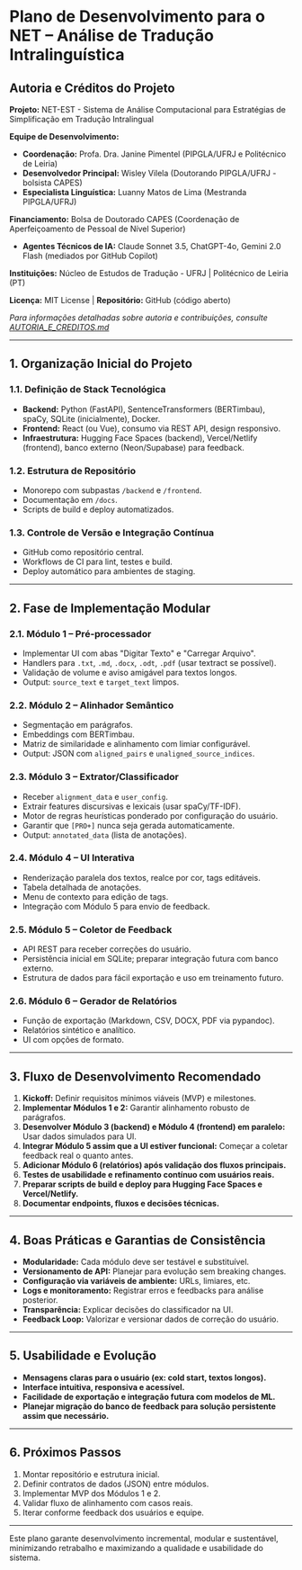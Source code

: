 # Plano de Desenvolvimento para o NET – Análise de Tradução Intralinguística

## Autoria e Créditos do Projeto

**Projeto:** NET-EST - Sistema de Análise Computacional para Estratégias de Simplificação em Tradução Intralingual

**Equipe de Desenvolvimento:**
- **Coordenação:** Profa. Dra. Janine Pimentel (PIPGLA/UFRJ e Politécnico de Leiria)
- **Desenvolvedor Principal:** Wisley Vilela (Doutorando PIPGLA/UFRJ - bolsista CAPES)
- **Especialista Linguística:** Luanny Matos de Lima (Mestranda PIPGLA/UFRJ)

**Financiamento:** Bolsa de Doutorado CAPES (Coordenação de Aperfeiçoamento de Pessoal de Nível Superior)
- **Agentes Técnicos de IA:** Claude Sonnet 3.5, ChatGPT-4o, Gemini 2.0 Flash (mediados por GitHub Copilot)

**Instituições:** Núcleo de Estudos de Tradução - UFRJ | Politécnico de Leiria (PT)

**Licença:** MIT License | **Repositório:** GitHub (código aberto)

*Para informações detalhadas sobre autoria e contribuições, consulte [AUTORIA_E_CREDITOS.md](./AUTORIA_E_CREDITOS.md)*

---

## 1. Organização Inicial do Projeto

### 1.1. Definição de Stack Tecnológica
- **Backend:** Python (FastAPI), SentenceTransformers (BERTimbau), spaCy, SQLite (inicialmente), Docker.
- **Frontend:** React (ou Vue), consumo via REST API, design responsivo.
- **Infraestrutura:** Hugging Face Spaces (backend), Vercel/Netlify (frontend), banco externo (Neon/Supabase) para feedback.

### 1.2. Estrutura de Repositório
- Monorepo com subpastas `/backend` e `/frontend`.
- Documentação em `/docs`.
- Scripts de build e deploy automatizados.

### 1.3. Controle de Versão e Integração Contínua
- GitHub como repositório central.
- Workflows de CI para lint, testes e build.
- Deploy automático para ambientes de staging.

---

## 2. Fase de Implementação Modular

### 2.1. Módulo 1 – Pré-processador
- Implementar UI com abas "Digitar Texto" e "Carregar Arquivo".
- Handlers para `.txt`, `.md`, `.docx`, `.odt`, `.pdf` (usar textract se possível).
- Validação de volume e aviso amigável para textos longos.
- Output: `source_text` e `target_text` limpos.

### 2.2. Módulo 2 – Alinhador Semântico
- Segmentação em parágrafos.
- Embeddings com BERTimbau.
- Matriz de similaridade e alinhamento com limiar configurável.
- Output: JSON com `aligned_pairs` e `unaligned_source_indices`.

### 2.3. Módulo 3 – Extrator/Classificador
- Receber `alignment_data` e `user_config`.
- Extrair features discursivas e lexicais (usar spaCy/TF-IDF).
- Motor de regras heurísticas ponderado por configuração do usuário.
- Garantir que `[PRO+]` nunca seja gerada automaticamente.
- Output: `annotated_data` (lista de anotações).

### 2.4. Módulo 4 – UI Interativa
- Renderização paralela dos textos, realce por cor, tags editáveis.
- Tabela detalhada de anotações.
- Menu de contexto para edição de tags.
- Integração com Módulo 5 para envio de feedback.

### 2.5. Módulo 5 – Coletor de Feedback
- API REST para receber correções do usuário.
- Persistência inicial em SQLite; preparar integração futura com banco externo.
- Estrutura de dados para fácil exportação e uso em treinamento futuro.

### 2.6. Módulo 6 – Gerador de Relatórios
- Função de exportação (Markdown, CSV, DOCX, PDF via pypandoc).
- Relatórios sintético e analítico.
- UI com opções de formato.

---

## 3. Fluxo de Desenvolvimento Recomendado

1. **Kickoff:** Definir requisitos mínimos viáveis (MVP) e milestones.
2. **Implementar Módulos 1 e 2:** Garantir alinhamento robusto de parágrafos.
3. **Desenvolver Módulo 3 (backend) e Módulo 4 (frontend) em paralelo:** Usar dados simulados para UI.
4. **Integrar Módulo 5 assim que a UI estiver funcional:** Começar a coletar feedback real o quanto antes.
5. **Adicionar Módulo 6 (relatórios) após validação dos fluxos principais.**
6. **Testes de usabilidade e refinamento contínuo com usuários reais.**
7. **Preparar scripts de build e deploy para Hugging Face Spaces e Vercel/Netlify.**
8. **Documentar endpoints, fluxos e decisões técnicas.**

---

## 4. Boas Práticas e Garantias de Consistência

- **Modularidade:** Cada módulo deve ser testável e substituível.
- **Versionamento de API:** Planejar para evolução sem breaking changes.
- **Configuração via variáveis de ambiente:** URLs, limiares, etc.
- **Logs e monitoramento:** Registrar erros e feedbacks para análise posterior.
- **Transparência:** Explicar decisões do classificador na UI.
- **Feedback Loop:** Valorizar e versionar dados de correção do usuário.

---

## 5. Usabilidade e Evolução

- **Mensagens claras para o usuário (ex: cold start, textos longos).**
- **Interface intuitiva, responsiva e acessível.**
- **Facilidade de exportação e integração futura com modelos de ML.**
- **Planejar migração do banco de feedback para solução persistente assim que necessário.**

---

## 6. Próximos Passos

1. Montar repositório e estrutura inicial.
2. Definir contratos de dados (JSON) entre módulos.
3. Implementar MVP dos Módulos 1 e 2.
4. Validar fluxo de alinhamento com casos reais.
5. Iterar conforme feedback dos usuários e equipe.

---

Este plano garante desenvolvimento incremental, modular e sustentável, minimizando retrabalho e maximizando a qualidade e usabilidade do sistema.

